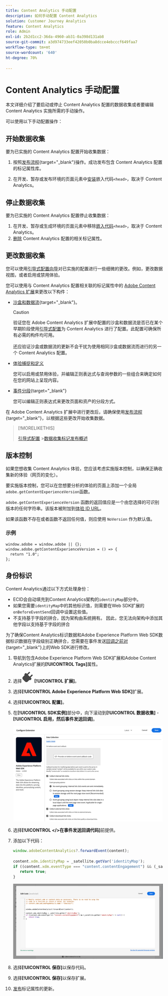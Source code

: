 ```yaml
---
title: Content Analytics 手动配置
description: 如何手动配置 Content Analytics
solution: Customer Journey Analytics
feature: Content Analytics
role: Admin
exl-id: 2b2d1cc2-36da-4960-ab31-0a398d131ab8
source-git-commit: a3d974733eef42050b0ba8dcce4ebcccf649faa7
workflow-type: tm+mt
source-wordcount: '640'
ht-degree: 70%

---
```


# Content Analytics 手动配置

本文详细介绍了要启动或停止 Content Analytics 配置的数据收集或者要编辑 Content Analytics 实施所需的手动操作。

可以使用以下手动配置操作：

## 开始数据收集

要为已实施的 Content Analytics 配置开始收集数据：

1. 按照[发布流程](https://experienceleague.adobe.com/zh-hans/docs/experience-platform/tags/publish/overview){target="_blank"}操作。成功发布包含 Content Analytics 配置的标记属性库。

1. 在开发、暂存或发布环境的页面元素中[安装](https://experienceleague.adobe.com/zh-hans/docs/experience-platform/tags/publish/environments/environments#installation)嵌入代码`<head>`，取决于 Content Analytics。


## 停止数据收集

要为已实施的 Content Analytics 配置停止收集数据：

1. 在开发、暂存或生成环境的页面元素中移除[嵌入代码](https://experienceleague.adobe.com/zh-hans/docs/experience-platform/tags/publish/environments/environments)`<head>`，取决于 Content Analytics。
1. [删除](https://experienceleague.adobe.com/zh-hans/docs/experience-platform/tags/publish/overview) Content Analytics 配置的相关标记属性。



## 更改数据收集

您可以使用[引导式配置向导](guided.md)对已实施的配置进行一些细微的更改。例如，更改数据视图，或者启用或禁用体验。

您可以使用与 Content Analytics 配置相关联的标记属性中的 [Adobe Content Analytics 扩展](https://experienceleague.adobe.com/zh-hans/docs/experience-platform/tags/extensions/client/content-analytics/overview)来更改以下构件：

* [沙盒和数据流](https://experienceleague.adobe.com/zh-hans/docs/experience-platform/tags/extensions/client/content-analytics/overview#configure-datastreams){target="_blank"}。

  >[!CAUTION]
  >
  >验证您在 Adobe Content Analytics 扩展中配置的沙盒和数据流是否已在某个早期阶段使用[引导式配置](guided.md)为 Content Analytics 进行了配置。此配置可确保所有必需的构件均可用。<br/><br/>还应验证沙盒或数据流的更新不会干扰为使用相同沙盒或数据流而进行的另一个 Content Analytics 配置。
  >

* [体验捕捉和定义](https://experienceleague.adobe.com/zh-hans/docs/experience-platform/tags/extensions/client/content-analytics/overview?lang=en#configure-experience-capture-and-definition)

  您可以启用或禁用体验，并编辑正则表达式与查询参数的一些组合来确定如何在您的网站上呈现内容。

* [事件分段](https://experienceleague.adobe.com/zh-hans/docs/experience-platform/tags/extensions/client/content-analytics/overview#configure-event-segmenting){target="_blank"}

  您可以编辑正则表达式来更改页面和资产的分段方式。


在 Adobe Content Analytics 扩展中进行更改后，请确保使用[发布流程](https://experienceleague.adobe.com/zh-hans/docs/experience-platform/tags/publish/overview){target="_blank"}，以根据这些更改开始收集数据。



>[!MORELIKETHIS]
>
>[引导式配置](guided.md)
>&#x200B;>[数据收集标记发布概述](https://experienceleague.adobe.com/zh-hans/docs/experience-platform/tags/publish/overview)
>


## 版本控制

如果您想收集 Content Analytics 体验，您应该考虑实施版本控制，以确保正确收集新的体验（网页的变化）。

要实施版本控制，您可以在您想要分析的体验的页面上添加一个全局`adobe.getContentExperienceVersion`函数。

`adobe.getContentExperienceVersion` 函数的返回值应是一个由您选择的可识别版本的任何字符串。该版本被附加到[体验 ID URL](/help/content-analytics/report/components.md#experience-metadata)。

如果该函数不存在或者函数不返回任何值，则应使用 `NoVersion` 作为默认值。

### 示例

```
window.adobe = window.adobe || {};
window.adobe.getContentExperienceVersion = () => {
  return "1.0";
};
```

## 身份标识

Content Analytics通过以下方式处理身份：

* ECID会自动填充到Content Analytics架构的`identityMap`部分中。
* 如果您需要`identityMap`中的其他标识值，则需要在Web SDK扩展的`onBeforeEventSend`回调中设置这些值。
* 不支持基于字段的拼合，因为架构由系统拥有。 因此，您无法向架构中添加其他字段以支持基于字段的拼合


为了确保Content Analytics标识数据和Adobe Experience Platform Web SDK数据标识数据在字段级别正确拼合，您需要在事件发送[回调之前对](https://experienceleague.adobe.com/en/docs/experience-platform/web-sdk/commands/configure/onbeforeeventsend){target="_blank"}上的Web SDK进行修改。

1. 导航到包含Adobe Experience Platform Web SDK扩展和Adobe Content Analytics扩展的&#x200B;**[!UICONTROL Tags]**&#x200B;属性。
1. 选择![插件](/help/assets/icons/Plug.svg) **[!UICONTROL 扩展]**。
1. 选择&#x200B;**[!UICONTROL Adobe Experience Platform Web SDK]**&#x200B;扩展。
1. 选择&#x200B;**[!UICONTROL 配置]**。
1. 在&#x200B;**[!UICONTROL SDK实例]**&#x200B;部分中，向下滚动到&#x200B;**[!UICONTROL 数据收集]** - **[!UICONTROL 启用，然后事件发送回调]**。

   ![在事件发送回调之前](/help/content-analytics/assets/onbeforeeventsendcallback.png)

1. 选择&#x200B;**[!UICONTROL &lt;/>在事件发送回调代码]**&#x200B;前提供。
1. 添加以下代码：

   ```javascript
   window.adobeContentAnalytics?.forwardEvent(content);
   
   content.xdm.identityMap = _satellite.getVar('identityMap');
   if ((content.xdm.eventType === "content.contentEngagement") && (_satellite.getVar('identityMap') != null)) {
      return true;
   }
   ```

   ![在事件发送回调之前](/help/content-analytics/assets/onbeforeeventsendcallbackcode.png)

1. 选择&#x200B;**[!UICONTROL 保存]**&#x200B;以保存代码。
1. 选择&#x200B;**[!UICONTROL 保存]**&#x200B;以保存扩展。
1. [发布](https://experienceleague.adobe.com/zh-hans/docs/experience-platform/tags/publish/overview)标记属性的更新。





